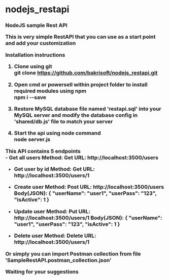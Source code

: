 # nodejs_restapi

<h3>
NodeJS sample Rest API

This is very simple RestAPI that you can use as a start point
and add your customization

<strong>Installation instructions</strong>
1. Clone using git<br/>
  git clone https://github.com/bakrisoft/nodejs_restapi.git
  
2. Open cmd or powersell within project folder to install required modules using npm<br/>
  npm i --save

3. Restore MySQL database file named 'restapi.sql' into your MySQL server
   and modify the database config in 'shared/db.js' file to match your server
   
4. Start the api using node command<br/>
  node server.js
  
<strong>
This API contains 5 endpoints<br/>
- Get all users
Method: Get
URL: http://localhost:3500/users

- Get user by id
Method: Get
URL: http://localhost:3500/users/1

- Create user
Method: Post
URL: http://localhost:3500/users
Body(JSON):
{
    "userName": "user1",
    "userPass": "123",
    "isActive": 1
}

- Update user
Method: Put
URL: http://localhost:3500/users/1
Body(JSON):
{
    "userName": "user1",
    "userPass": "123",
    "isActive": 1
}

- Delete user
Method: Delete
URL: http://localhost:3500/users/1

Or simply you can import Postman collection from file 'SampleRestAPI.postman_collection.json'
<strong>

Waiting for your suggestions
</h3>
